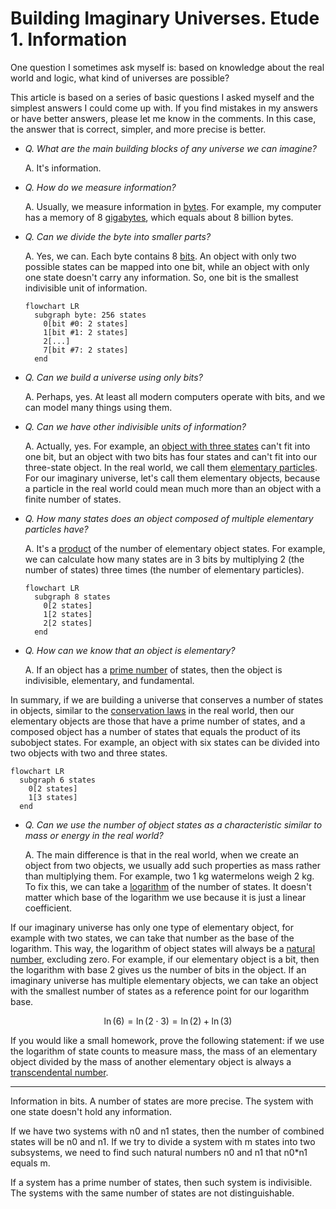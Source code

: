 # Building Imaginary Universes. Etude 1. Information

One question I sometimes ask myself is: based on knowledge about the real world and logic, what kind of universes are possible?

This article is based on a series of basic questions I asked myself and the simplest answers I could come up with. If you find mistakes in my answers or have better answers, please let me know in the comments. In this case, the answer that is correct, simpler, and more precise is better.

- _Q. What are the main building blocks of any universe we can imagine?_

  A. It's information.

- _Q. How do we measure information?_

  A. Usually, we measure information in [bytes](https://en.wikipedia.org/wiki/Byte). For example, my computer has a memory of 8 [gigabytes](https://en.wikipedia.org/wiki/Gigabyte), which equals about 8 billion bytes.

- _Q. Can we divide the byte into smaller parts?_

  A. Yes, we can. Each byte contains 8 [bits](https://en.wikipedia.org/wiki/Bit). An object with only two possible states can be mapped into one bit, while an object with only one state doesn't carry any information. So, one bit is the smallest indivisible unit of information.

  ```mermaid
  flowchart LR
    subgraph byte: 256 states
      0[bit #0: 2 states]
      1[bit #1: 2 states]
      2[...]
      7[bit #7: 2 states]
    end
  ```

- _Q. Can we build a universe using only bits?_

  A. Perhaps, yes. At least all modern computers operate with bits, and we can model many things using them.

- _Q. Can we have other indivisible units of information?_

  A. Actually, yes. For example, an [object with three states](https://en.wikipedia.org/wiki/Ternary_numeral_system) can't fit into one bit, but an object with two bits has four states and can't fit into our three-state object. In the real world, we call them [elementary particles](https://en.wikipedia.org/wiki/Elementary_particle). For our imaginary universe, let's call them elementary objects, because a particle in the real world could mean much more than an object with a finite number of states.

- _Q. How many states does an object composed of multiple elementary particles have?_

  A. It's a [product](https://en.wikipedia.org/wiki/Product_(mathematics)) of the number of elementary object states. For example, we can calculate how many states are in 3 bits by multiplying 2 (the number of states) three times (the number of elementary particles).

  ```mermaid
  flowchart LR
    subgraph 8 states
      0[2 states]
      1[2 states]
      2[2 states]
    end
  ```  

- _Q. How can we know that an object is elementary?_

  A. If an object has a [prime number](https://en.wikipedia.org/wiki/Prime_number) of states, then the object is indivisible, elementary, and fundamental.

In summary, if we are building a universe that conserves a number of states in objects, similar to the [conservation laws](https://en.wikipedia.org/wiki/Conservation_law) in the real world, then our elementary objects are those that have a prime number of states, and a composed object has a number of states that equals the product of its subobject states. For example, an object with six states can be divided into two objects with two and three states.

```mermaid
flowchart LR
  subgraph 6 states
    0[2 states]
    1[3 states]
  end
```  

- _Q. Can we use the number of object states as a characteristic similar to mass or energy in the real world?_

  A. The main difference is that in the real world, when we create an object from two objects, we usually add such properties as mass rather than multiplying them. For example, two 1 kg watermelons weigh 2 kg. To fix this, we can take a [logarithm](https://en.wikipedia.org/wiki/Logarithm) of the number of states. It doesn't matter which base of the logarithm we use because it is just a linear coefficient.

If our imaginary universe has only one type of elementary object, for example with two states, we can take that number as the base of the logarithm. This way, the logarithm of object states will always be a [natural number](https://en.wikipedia.org/wiki/Natural_number), excluding zero. For example, if our elementary object is a bit, then the logarithm with base 2 gives us the number of bits in the object. If an imaginary universe has multiple elementary objects, we can take an object with the smallest number of states as a reference point for our logarithm base.

$$\ln(6) = \ln(2 \cdot 3) = \ln(2) + \ln(3)$$

If you would like a small homework, prove the following statement: if we use the logarithm of state counts to measure mass, the mass of an elementary object divided by the mass of another elementary object is always a [transcendental number](https://en.wikipedia.org/wiki/Transcendental_number).

---

Information in bits. A number of states are more precise. The system with one state doesn't hold any information. 

If we have two systems with n0 and n1 states, then the number of combined states will be n0 and n1. If we try to divide a system with m states into two subsystems, we need to find such natural numbers n0 and n1 that n0*n1 equals m. 

If a system has a prime number of states, then such system is indivisible. The systems with the same number of states are not distinguishable.



